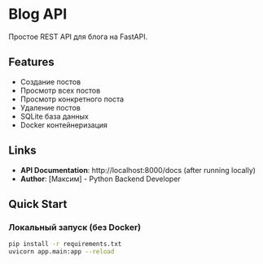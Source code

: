# Blog API

Простое REST API для блога на FastAPI.

## Features
- Создание постов
- Просмотр всех постов
- Просмотр конкретного поста
- Удаление постов
- SQLite база данных
- Docker контейнеризация

##  Links
- **API Documentation**: http://localhost:8000/docs (after running locally)
- **Author**: [Максим] - Python Backend Developer

## Quick Start

### Локальный запуск (без Docker)
```bash
pip install -r requirements.txt
uvicorn app.main:app --reload

